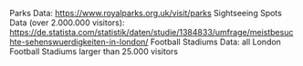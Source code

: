 Parks Data: https://www.royalparks.org.uk/visit/parks
Sightseeing Spots Data (over 2.000.000 visitors): https://de.statista.com/statistik/daten/studie/1384833/umfrage/meistbesuchte-sehenswuerdigkeiten-in-london/
Football Stadiums Data: all London Football Stadiums larger than 25.000 visitors
